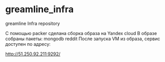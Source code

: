 # greamline_infra
greamline Infra repository

С помощью packer сделана сборка образа на Yandex cloud
В образе собраны пакеты:
mongodb
reddit
После запуска VM из образа, сервис доступен по адресу:

 http://51.250.92.211:9292/

